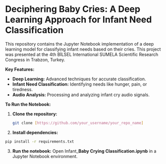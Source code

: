 # Deciphering Baby Cries: A Deep Learning Approach for Infant Need Classification

This repository contains the Jupyter Notebook implementation of a deep learning model for classifying infant needs based on their cries. This project was presented at the 4th BİLSEL International SUMELA Scientific Research Congress in Trabzon, Turkey. 

**Key Features:**

* **Deep Learning:** Advanced techniques for accurate classification.
* **Infant Need Classification:** Identifying needs like hunger, pain, or tiredness.
* **Audio Analysis:** Processing and analyzing infant cry audio signals.

**To Run the Notebook:**

1. **Clone the repository:**
   ```bash
   git clone [https://github.com/your_username/your_repo_name]
   ```
2. **Install dependencies:**
  ```bash
  pip install -r requirements.txt
  ```
3. **Run the notebook:** Open Infant_**Baby Crying Classification.ipynb** in a Jupyter Notebook environment.
